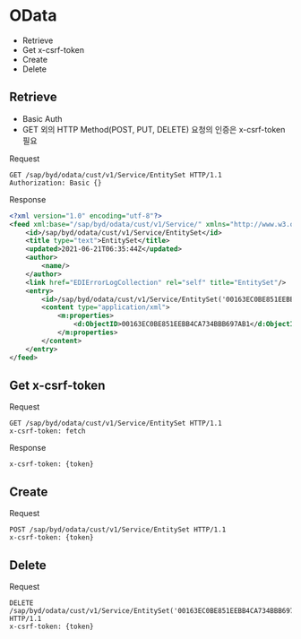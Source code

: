 # OData

* Retrieve
* Get x-csrf-token
* Create 
* Delete 

## Retrieve
- Basic Auth
- GET 외의 HTTP Method(POST, PUT, DELETE) 요청의 인증은 x-csrf-token 필요

Request
```http
GET /sap/byd/odata/cust/v1/Service/EntitySet HTTP/1.1
Authorization: Basic {}
```

Response 
```xml
<?xml version="1.0" encoding="utf-8"?>
<feed xml:base="/sap/byd/odata/cust/v1/Service/" xmlns="http://www.w3.org/2005/Atom" xmlns:m="http://schemas.microsoft.com/ado/2007/08/dataservices/metadata" xmlns:d="http://schemas.microsoft.com/ado/2007/08/dataservices">
    <id>/sap/byd/odata/cust/v1/Service/EntitySet</id>
    <title type="text">EntitySet</title>
    <updated>2021-06-21T06:35:44Z</updated>
    <author>
        <name/>
    </author>
    <link href="EDIErrorLogCollection" rel="self" title="EntitySet"/>
    <entry>
        <id>/sap/byd/odata/cust/v1/Service/EntitySet('00163EC0BE851EEBB4CA734BBB697AB1')</id>
        <content type="application/xml">
            <m:properties>
                <d:ObjectID>00163EC0BE851EEBB4CA734BBB697AB1</d:ObjectID>
            </m:properties>
        </content>
    </entry>
</feed>
```

## Get x-csrf-token
Request
```http
GET /sap/byd/odata/cust/v1/Service/EntitySet HTTP/1.1
x-csrf-token: fetch
```

Response 
```http
x-csrf-token: {token}
```

## Create
Request
```http
POST /sap/byd/odata/cust/v1/Service/EntitySet HTTP/1.1
x-csrf-token: {token}
```

## Delete
Request
```http
DELETE /sap/byd/odata/cust/v1/Service/EntitySet('00163EC0BE851EEBB4CA734BBB697AB1') HTTP/1.1
x-csrf-token: {token}
```
